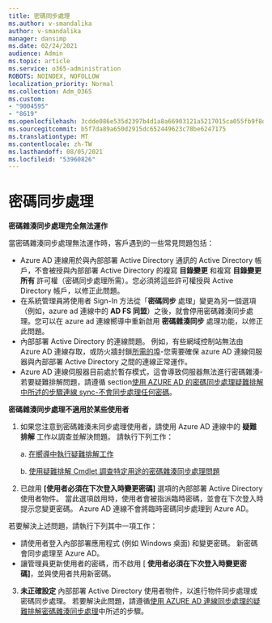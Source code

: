 ```yaml
---
title: 密碼同步處理
ms.author: v-smandalika
author: v-smandalika
manager: dansimp
ms.date: 02/24/2021
audience: Admin
ms.topic: article
ms.service: o365-administration
ROBOTS: NOINDEX, NOFOLLOW
localization_priority: Normal
ms.collection: Adm_O365
ms.custom:
- "9004595"
- "8619"
ms.openlocfilehash: 3cdde086e535d2397b4d1a8a66903121a5217015ca055fb9f8d025b0842f044b
ms.sourcegitcommit: b5f7da89a650d2915dc652449623c78be6247175
ms.translationtype: MT
ms.contentlocale: zh-TW
ms.lasthandoff: 08/05/2021
ms.locfileid: "53960826"
---
```

# <a name="password-synchronization"></a>密碼同步處理

**密碼雜湊同步處理完全無法運作**

當密碼雜湊同步處理無法運作時，客戶遇到的一些常見問題包括：

- Azure AD 連線用於與內部部署 Active Directory 通訊的 Active Directory 帳戶，不會被授與內部部署 Active Directory 的複寫 **目錄變更** 和複寫 **目錄變更所有** 許可權（密碼同步處理所需）。您必須將這些許可權授與 Active Directory 帳戶，以修正此問題。
- 在系統管理員將使用者 Sign-In 方法從「**密碼同步** 處理」變更為另一個選項（例如，azure ad 連線中的 **AD FS 同盟**）之後，就會停用密碼雜湊同步處理。您可以在 azure ad 連線嚮導中重新啟用 **密碼雜湊同步** 處理功能，以修正此問題。
- 內部部署 Active Directory 的連線問題。 例如，有些網域控制站無法由 Azure AD 連線存取，或防火牆封鎖[所需的埠](https://docs.microsoft.com/azure/active-directory/hybrid/reference-connect-ports)-您需要確保 azure AD 連線伺服器與內部部署 Active Directory 之間的連線正常運作。
- Azure AD 連線伺服器目前處於暫存模式，這會導致伺服器無法進行密碼雜湊-若要疑難排解問題，請遵循 section[使用 AZURE AD 的密碼同步處理疑難排解中所述的步驟連線 sync-不會同步處理任何密碼](https://docs.microsoft.com/azure/active-directory/hybrid/tshoot-connect-password-hash-synchronization)。

**密碼雜湊同步處理不適用於某些使用者**

1. 如果您注意到密碼雜湊未同步處理使用者，請使用 Azure AD 連線中的 **疑難排解** 工作以調查並解決問題。 請執行下列工作：

    a. [在嚮導中執行疑難排解工作](https://docs.microsoft.com/azure/active-directory/hybrid/tshoot-connect-objectsync)

    b. [使用疑難排解 Cmdlet 調查特定用途的密碼雜湊同步處理問題](https://docs.microsoft.com/azure/active-directory/hybrid/tshoot-connect-password-hash-synchronization)

2. 已啟用 **[使用者必須在下次登入時變更密碼]** 選項的內部部署 Active Directory 使用者物件。 當此選項啟用時，使用者會被指派臨時密碼，並會在下次登入時提示您變更密碼。 Azure AD 連線不會將臨時密碼同步處理到 Azure AD。

若要解決上述問題，請執行下列其中一項工作：

- 請使用者登入內部部署應用程式 (例如 Windows 桌面) 和變更密碼。 新密碼會同步處理至 Azure AD。
- 讓管理員更新使用者的密碼，而不啟用 [ **使用者必須在下次登入時變更密碼]**，並與使用者共用新密碼。

3. **未正確設定** 內部部署 Active Directory 使用者物件，以進行物件同步處理或密碼同步處理。 若要解決此問題，請遵循[使用 AZURE AD 連線同步處理的疑難排解密碼雜湊同步處理](https://docs.microsoft.com/azure/active-directory/hybrid/tshoot-connect-password-hash-synchronization)中所述的步驟。







